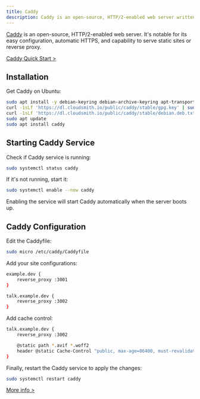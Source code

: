 ```yaml
---
title: Caddy
description: Caddy is an open-source, HTTP/2-enabled web server written in Go.
---
```


[Caddy](https://caddyserver.com/) is an open-source, HTTP/2-enabled web server. It's notable for its easy configuration, automatic HTTPS, and capability to serve static sites or reverse proxy.

[Caddy Quick Start >](https://caddyserver.com/docs/quick-starts)

## Installation

Get Caddy on Ubuntu:

```bash
sudo apt install -y debian-keyring debian-archive-keyring apt-transport-https
curl -1sLf 'https://dl.cloudsmith.io/public/caddy/stable/gpg.key' | sudo gpg --dearmor -o /usr/share/keyrings/caddy-stable-archive-keyring.gpg
curl -1sLf 'https://dl.cloudsmith.io/public/caddy/stable/debian.deb.txt' | sudo tee /etc/apt/sources.list.d/caddy-stable.list
sudo apt update
sudo apt install caddy
```

## Starting Caddy Service

Check if Caddy service is running:

```bash
sudo systemctl status caddy
```

If it's not running, start it:

```bash
sudo systemctl enable --now caddy
```

Enabling the service will start Caddy automatically when the server boots up.

## Caddy Configuration

Edit the Caddyfile:

```bash
sudo micro /etc/caddy/Caddyfile
```

Add your site configurations:

```bash
example.dev {
	reverse_proxy :3001
}

talk.example.dev {
	reverse_proxy :3002
}
```

Add cache control:

```bash
talk.example.dev {
	reverse_proxy :3002

	@static path *.avif *.woff2
	header @static Cache-Control "public, max-age=86400, must-revalidate"
}
```

Finally, restart the Caddy service to apply the changes:

```bash
sudo systemctl restart caddy
```

[More info >](https://caddyserver.com/docs/getting-started)
